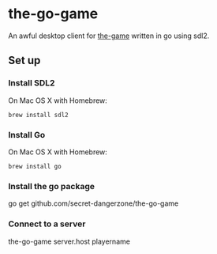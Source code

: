 # the-go-game
An awful desktop client for [the-game](https://github.com/secret-dangerzone/the-game) written in go using sdl2.

## Set up

### Install SDL2

On Mac OS X with Homebrew:

    brew install sdl2

### Install Go

On Mac OS X with Homebrew:

    brew install go

### Install the go package

  go get github.com/secret-dangerzone/the-go-game

### Connect to a server

  the-go-game server.host playername
